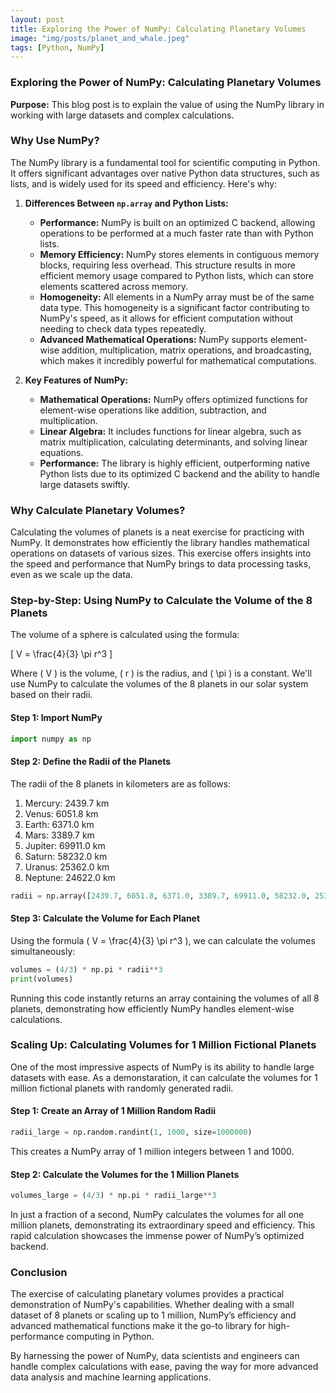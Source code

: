 ```yaml
---
layout: post
title: Exploring the Power of NumPy: Calculating Planetary Volumes
image: "img/posts/planet_and_whale.jpeg"
tags: [Python, NumPy]
---
```


### **Exploring the Power of NumPy: Calculating Planetary Volumes**

**Purpose:** This blog post is to explain the value of using the NumPy library in working with large datasets and complex calculations.

### **Why Use NumPy?**

The NumPy library is a fundamental tool for scientific computing in Python. It offers significant advantages over native Python data structures, such as lists, and is widely used for its speed and efficiency. Here's why:

1. **Differences Between `np.array` and Python Lists:**

   - **Performance:** NumPy is built on an optimized C backend, allowing operations to be performed at a much faster rate than with Python lists.
   - **Memory Efficiency:** NumPy stores elements in contiguous memory blocks, requiring less overhead. This structure results in more efficient memory usage compared to Python lists, which can store elements scattered across memory.
   - **Homogeneity:** All elements in a NumPy array must be of the same data type. This homogeneity is a significant factor contributing to NumPy's speed, as it allows for efficient computation without needing to check data types repeatedly.
   - **Advanced Mathematical Operations:** NumPy supports element-wise addition, multiplication, matrix operations, and broadcasting, which makes it incredibly powerful for mathematical computations.

2. **Key Features of NumPy:**

   - **Mathematical Operations:** NumPy offers optimized functions for element-wise operations like addition, subtraction, and multiplication.
   - **Linear Algebra:** It includes functions for linear algebra, such as matrix multiplication, calculating determinants, and solving linear equations.
   - **Performance:** The library is highly efficient, outperforming native Python lists due to its optimized C backend and the ability to handle large datasets swiftly.

### **Why Calculate Planetary Volumes?**

Calculating the volumes of planets is a neat exercise for practicing with NumPy. It demonstrates how efficiently the library handles mathematical operations on datasets of various sizes. This exercise offers insights into the speed and performance that NumPy brings to data processing tasks, even as we scale up the data.

### **Step-by-Step: Using NumPy to Calculate the Volume of the 8 Planets**

The volume of a sphere is calculated using the formula:

\[
V = \frac{4}{3} \pi r^3
\]

Where \( V \) is the volume, \( r \) is the radius, and \( \pi \) is a constant. We'll use NumPy to calculate the volumes of the 8 planets in our solar system based on their radii.

#### **Step 1: Import NumPy**

```python
import numpy as np
```

#### **Step 2: Define the Radii of the Planets**

The radii of the 8 planets in kilometers are as follows:

1. Mercury: 2439.7 km
2. Venus: 6051.8 km
3. Earth: 6371.0 km
4. Mars: 3389.7 km
5. Jupiter: 69911.0 km
6. Saturn: 58232.0 km
7. Uranus: 25362.0 km
8. Neptune: 24622.0 km

```python
radii = np.array([2439.7, 6051.8, 6371.0, 3389.7, 69911.0, 58232.0, 25362.0, 24622.0])
```

#### **Step 3: Calculate the Volume for Each Planet**

Using the formula \( V = \frac{4}{3} \pi r^3 \), we can calculate the volumes simultaneously:

```python
volumes = (4/3) * np.pi * radii**3
print(volumes)
```

Running this code instantly returns an array containing the volumes of all 8 planets, demonstrating how efficiently NumPy handles element-wise calculations.

### **Scaling Up: Calculating Volumes for 1 Million Fictional Planets**

One of the most impressive aspects of NumPy is its ability to handle large datasets with ease. As a demonstaration, it can calculate the volumes for 1 million fictional planets with randomly generated radii.

#### **Step 1: Create an Array of 1 Million Random Radii**

```python
radii_large = np.random.randint(1, 1000, size=1000000)
```

This creates a NumPy array of 1 million integers between 1 and 1000.

#### **Step 2: Calculate the Volumes for the 1 Million Planets**

```python
volumes_large = (4/3) * np.pi * radii_large**3
```

In just a fraction of a second, NumPy calculates the volumes for all one million planets, demonstrating its extraordinary speed and efficiency. This rapid calculation showcases the immense power of NumPy’s optimized backend.

### **Conclusion**

The exercise of calculating planetary volumes provides a practical demonstration of NumPy's capabilities. Whether dealing with a small dataset of 8 planets or scaling up to 1 million, NumPy’s efficiency and advanced mathematical functions make it the go-to library for high-performance computing in Python.

By harnessing the power of NumPy, data scientists and engineers can handle complex calculations with ease, paving the way for more advanced data analysis and machine learning applications.

